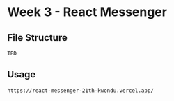 # Week 3 - React Messenger

## File Structure

    TBD

## Usage

    https://react-messenger-21th-kwondu.vercel.app/

